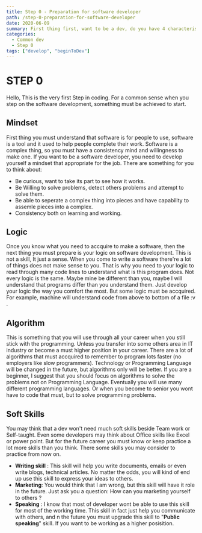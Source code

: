 ```yaml
---
title: Step 0 - Preparation for software developer
path: /step-0-preparation-for-software-developer
date: 2020-06-09
summary: First thing first, want to be a dev, do you have 4 characteristics ?
categories:
  - Common dev
  - Step 0
tags: ["develop", "beginToDev"]
---
```


# STEP 0

Hello, This is the very first Step in coding. For a common sense when you step on the software development, something must be achieved to start.

## Mindset

First thing you must understand that software is for people to use, software is a tool and it used to help people complete their work.
Software is a complex thing, so you must have a consistency mind and willingness to make one.
If you want to be a software developer, you need to develop yourself a mindset that appropriate for the job. There are something for you to think about:

- Be curious, want to take its part to see how it works.
- Be Willing to solve problems, detect others problems and attempt to solve them.
- Be able to seperate a complex thing into pieces and have capability to assemle pieces into a complex.
- Consistency both on learning and working.

## Logic

Once you know what you need to accquire to make a software, then the next thing you must prepare is your logic on software development.
This is not a skill, It just a sense. When you come to write a software there're a lot of things does not make sense to you. That is why you need to your logic to read through many code lines to understand what is this program does.
Not every logic is the same. Maybe mine be different than you, maybe I will understand that programs differ than you understand them. Just develop your logic the way you comfort the most.
But some logic must be accquired. For example, machine will understand code from above to bottom of a file :v .

## Algorithm

This is something that you will use through all your career when you still stick with the programming. Unless you transfer into some others area in IT industry or become a must higher position in your career.
There are a lot of algorithms that must accquired to remember to program lots faster (no employers like slow programmers).
Technology or Programming Language will be changed in the future, but algorithms only will be better. If you are a beginner, I suggest that you should focus on algorithms to solve the problems not on Programming Language.
Eventually you will use many different programming languages. Or when you become to senior you wont have to code that must, but to solve programming problems.

## Soft Skills

You may think that a dev won't need much soft skills beside Team work or Self-taught. Even some developers may think about Office skills like Excel or power point. But for the future career you must know or keep practice a lot more skills than you think. There some skills you may consider to practice from now on.

- **Writing skill** : This skill will help you write documents, emails or even write blogs, technical articles. No matter the odds, you will kind of end up use this skill to express your ideas to others.
- **Marketing**: You would think that I am wrong, but this skill will have it role in the future. Just ask you a question: How can you marketing yourself to others ?
- **Speaking** : I know that most of developer wont be able to use this skill for most of the working time. This skill in fact just help you communicate with others, and n the future you must upgrade this skill to "**Public speaking**" skill. If you want to be working as a higher posisition.
